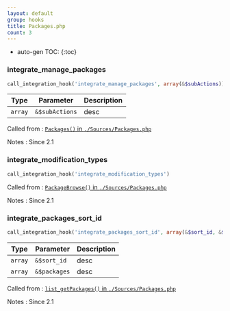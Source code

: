 ```yaml
---
layout: default
group: hooks
title: Packages.php
count: 3
---
```

* auto-gen TOC:
{:toc}
### integrate_manage_packages

```php
call_integration_hook('integrate_manage_packages', array(&$subActions))
```

Type|Parameter|Description
---|---|---
`array`|`&$subActions`|desc

Called from
: [`Packages()` in `./Sources/Packages.php`](../docs/packages.html#packages)

Notes
: Since 2.1

### integrate_modification_types

```php
call_integration_hook('integrate_modification_types')
```


Called from
: [`PackageBrowse()` in `./Sources/Packages.php`](../docs/packages.html#packagebrowse)

Notes
: Since 2.1

### integrate_packages_sort_id

```php
call_integration_hook('integrate_packages_sort_id', array(&$sort_id, &$packages))
```

Type|Parameter|Description
---|---|---
`array`|`&$sort_id`|desc
`array`|`&$packages`|desc

Called from
: [`list_getPackages()` in `./Sources/Packages.php`](../docs/packages.html#list_getpackages)

Notes
: Since 2.1

